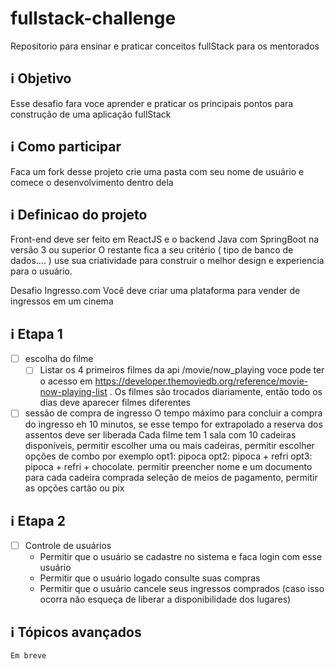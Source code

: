 # fullstack-challenge
Repositorio para ensinar e praticar conceitos fullStack para os mentorados

## :information_source: Objetivo
Esse desafio fara voce aprender e praticar os principais pontos para construção de uma aplicação fullStack

## :information_source: Como participar
Faca um fork desse projeto crie uma pasta com seu nome de usuário e comece o desenvolvimento dentro dela

## :information_source: Definicao do projeto
Front-end deve ser feito em ReactJS e o backend Java com SpringBoot na versão 3 ou superior
O restante fica a seu critério ( tipo de banco de dados.... )
use sua criatividade para construir o melhor design e experiencia para o usuário.

Desafio Ingresso.com
Você deve criar uma plataforma para vender de ingressos em um cinema

## :information_source: Etapa 1
 
- [ ] escolha do filme
    - [ ] Listar os 4 primeiros filmes da api /movie/now_playing voce pode ter o acesso em https://developer.themoviedb.org/reference/movie-now-playing-list . Os filmes são trocados diariamente, então todo os dias deve aparecer filmes diferentes

- [ ] sessão de compra de ingresso
    O tempo máximo para concluir a compra do ingresso eh 10 minutos, se esse tempo for extrapolado a reserva dos assentos deve ser liberada
    Cada filme tem 1 sala com 10 cadeiras disponíveis, permitir escolher uma ou mais cadeiras, permitir escolher opções de combo por exemplo
        opt1: pipoca
        opt2: pipoca + refri
        opt3: pipoca + refri + chocolate.
    permitir preencher nome e um documento para cada cadeira comprada
    seleção de meios de pagamento, permitir as opções cartão ou pix

## :information_source: Etapa 2
- [ ] Controle de usuários
    - Permitir que o usuário se cadastre no sistema e faca login com esse usuário
    - Permitir que o usuário logado consulte suas compras 
    - Permitir que o usuário cancele seus ingressos comprados (caso isso ocorra não esqueça de liberar a disponibilidade dos lugares)

## :information_source: Tópicos avançados
    Em breve
